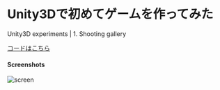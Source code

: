 # Unity3Dで初めてゲームを作ってみた

Unity3D experiments | 1. Shooting gallery

[コードはこちら](https://github.com/colintrinity/ShootingGallery2D)

#### Screenshots

![screen](https://raw.githubusercontent.com/colintrinity/ShootingGallery2D/screenshots/screenshot-game.png "screen")
